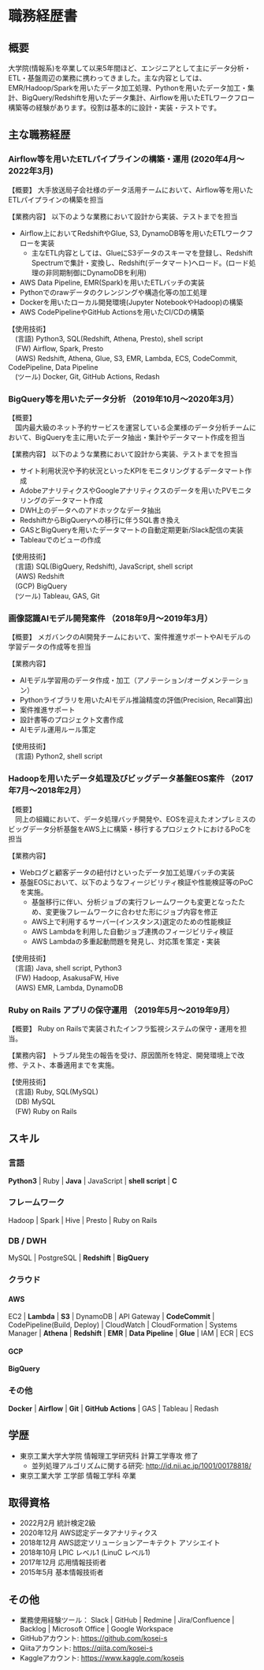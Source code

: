 # 職務経歴書

## 概要

大学院(情報系)を卒業して以来5年間ほど、エンジニアとして主にデータ分析・ETL・基盤周辺の業務に携わってきました。主な内容としては、EMR/Hadoop/Sparkを用いたデータ加工処理、Pythonを用いたデータ加工・集計、BigQuery/Redshiftを用いたデータ集計、Airflowを用いたETLワークフロー構築等の経験があります。役割は基本的に設計・実装・テストです。

## 主な職務経歴

### Airflow等を用いたETLパイプラインの構築・運用 (2020年4月〜2022年3月)

【概要】 大手放送局子会社様のデータ活用チームにおいて、Airflow等を用いたETLパイプラインの構築を担当

【業務内容】 以下のような業務において設計から実装、テストまでを担当
- Airflow上においてRedshiftやGlue, S3, DynamoDB等を用いたETLワークフローを実装
  - 主なETL内容としては、GlueにS3データのスキーマを登録し、Redshift Spectrumで集計・変換し、Redshift(データマート)へロード。(ロード処理の非同期制御にDynamoDBを利用)
- AWS Data Pipeline, EMR(Spark)を用いたETLバッチの実装
- Pythonでのrawデータのクレンジングや構造化等の加工処理
- Dockerを用いたローカル開発環境(Jupyter NotebookやHadoop)の構築
- AWS CodePipelineやGitHub Actionsを用いたCI/CDの構築

【使用技術】<br>
　(言語) Python3, SQL(Redshift, Athena, Presto), shell script<br>
　(FW) Airflow, Spark, Presto<br>
　(AWS) Redshift, Athena, Glue, S3, EMR, Lambda, ECS, CodeCommit, CodePipeline, Data Pipeline<br>
　(ツール) Docker, Git, GitHub Actions, Redash

### BigQuery等を用いたデータ分析 （2019年10月〜2020年3月）

【概要】<br>
　国内最大級のネット予約サービスを運営している企業様のデータ分析チームにおいて、BigQueryを主に用いたデータ抽出・集計やデータマート作成を担当

【業務内容】 以下のような業務において設計から実装、テストまでを担当
- サイト利用状況や予約状況といったKPIをモニタリングするデータマート作成
- AdobeアナリティクスやGoogleアナリティクスのデータを用いたPVモニタリングのデータマート作成
- DWH上のデータへのアドホックなデータ抽出
- RedshiftからBigQueryへの移行に伴うSQL書き換え
- GASとBigQueryを用いたデータマートの自動定期更新/Slack配信の実装
- Tableauでのビューの作成

【使用技術】<br>
　(言語) SQL(BigQuery, Redshift), JavaScript, shell script <br>
　(AWS) Redshift<br>
　(GCP) BigQuery<br>
　(ツール) Tableau, GAS, Git

### 画像認識AIモデル開発案件 （2018年9月〜2019年3月）

【概要】 メガバンクのAI開発チームにおいて、案件推進サポートやAIモデルの学習データの作成等を担当

【業務内容】
- AIモデル学習用のデータ作成・加工（アノテーション/オーグメンテーション）
- Pythonライブラリを用いたAIモデル推論精度の評価(Precision, Recall算出)
- 案件推進サポート
- 設計書等のプロジェクト文書作成
- AIモデル運用ルール策定

【使用技術】<br>
　(言語) Python2, shell script

### Hadoopを用いたデータ処理及びビッグデータ基盤EOS案件 （2017年7月〜2018年2月）

【概要】<br>
　同上の組織において、データ処理バッチ開発や、EOSを迎えたオンプレミスのビッグデータ分析基盤をAWS上に構築・移行するプロジェクトにおけるPoCを担当

【業務内容】
- Webログと顧客データの紐付けといったデータ加工処理バッチの実装
- 基盤EOSにおいて、以下のようなフィージビリティ検証や性能検証等のPoCを実施。
  - 基盤移行に伴い、分析ジョブの実行フレームワークも変更となったため、変更後フレームワークに合わせた形にジョブ内容を修正
  - AWS上で利用するサーバー(インスタンス)選定のための性能検証
  - AWS Lambdaを利用した自動ジョブ連携のフィージビリティ検証
  - AWS Lambdaの多重起動問題を発見し、対応策を策定・実装

【使用技術】<br>
　(言語) Java, shell script, Python3<br>
　(FW) Hadoop, AsakusaFW, Hive<br>
　(AWS) EMR, Lambda, DynamoDB

### Ruby on Rails アプリの保守運用 （2019年5月〜2019年9月）

【概要】 Ruby on Railsで実装されたインフラ監視システムの保守・運用を担当。

【業務内容】 トラブル発生の報告を受け、原因箇所を特定、開発環境上で改修、テスト、本番適用までを実施。

【使用技術】<br>
　(言語) Ruby, SQL(MySQL)<br>
　(DB) MySQL<br>
　(FW) Ruby on Rails

## スキル

### 言語

**Python3** | Ruby | **Java** | JavaScript | **shell script** | **C**

### フレームワーク

Hadoop | Spark | Hive | Presto | Ruby on Rails

### DB / DWH

MySQL | PostgreSQL | **Redshift** | **BigQuery**

### クラウド

#### AWS

EC2 | **Lambda** | **S3** | DynamoDB | API Gateway | **CodeCommit** | CodePipeline(Build, Deploy) | CloudWatch | CloudFormation | Systems Manager | **Athena** | **Redshift** | **EMR** | **Data Pipeline** | **Glue** | IAM | ECR | ECS

#### GCP

**BigQuery**

### その他

**Docker** | **Airflow** | **Git** | **GitHub Actions** | GAS | Tableau | Redash

## 学歴

- 東京工業大学大学院 情報理工学研究科 計算工学専攻 修了
  - 並列処理アルゴリズムに関する研究: http://id.nii.ac.jp/1001/00178818/
- 東京工業大学 工学部 情報工学科 卒業

## 取得資格

- 2022月2月  統計検定2級
- 2020年12月  AWS認定データアナリティクス
- 2018年12月  AWS認定ソリューションアーキテクト アソシエイト
- 2018年10月  LPIC レベル1 (LinuC レベル1)
- 2017年12月  応用情報技術者
- 2015年5月  基本情報技術者

## その他

- 業務使用経験ツール： Slack | GitHub | Redmine | Jira/Confluence | Backlog | Microsoft Office | Google Workspace
- GitHubアカウント: https://github.com/kosei-s
- Qiitaアカウント: https://qiita.com/kosei-s
- Kaggleアカウント: https://www.kaggle.com/koseis

